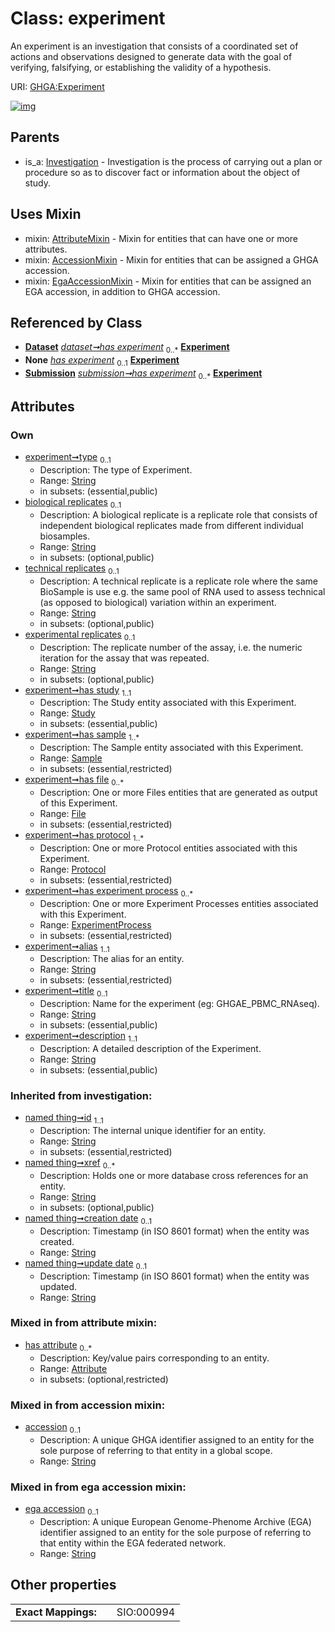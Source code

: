 
# Class: experiment


An experiment is an investigation that consists of a coordinated set of actions and observations designed to generate data with the goal of verifying, falsifying, or establishing the validity of a hypothesis.

URI: [GHGA:Experiment](https://w3id.org/GHGA/Experiment)


[![img](https://yuml.me/diagram/nofunky;dir:TB/class/[Submission],[Study],[Sample],[Protocol],[Investigation],[File],[ExperimentProcess],[ExperimentProcess]<has%20experiment%20process%200..*-++[Experiment&#124;type:string%20%3F;biological_replicates:string%20%3F;technical_replicates:string%20%3F;experimental_replicates:string%20%3F;alias:string;title:string%20%3F;description:string;accession:string%20%3F;ega_accession:string%20%3F;id(i):string;xref(i):string%20*;creation_date(i):string%20%3F;update_date(i):string%20%3F;schema_type(i):string%20%3F;schema_version(i):string%20%3F],[Protocol]<has%20protocol%201..*-++[Experiment],[File]<has%20file%200..*-++[Experiment],[Sample]<has%20sample%201..*-++[Experiment],[Study]<has%20study%201..1-++[Experiment],[Dataset]++-%20has%20experiment%200..*>[Experiment],[Dataset]-%20has%20experiment(i)%200..1>[Experiment],[Submission]-%20has%20experiment(i)%200..1>[Experiment],[Submission]++-%20has%20experiment%200..*>[Experiment],[Experiment]uses%20-.->[AttributeMixin],[Experiment]uses%20-.->[AccessionMixin],[Experiment]uses%20-.->[EgaAccessionMixin],[Investigation]^-[Experiment],[EgaAccessionMixin],[Dataset],[AttributeMixin],[Attribute],[AccessionMixin])](https://yuml.me/diagram/nofunky;dir:TB/class/[Submission],[Study],[Sample],[Protocol],[Investigation],[File],[ExperimentProcess],[ExperimentProcess]<has%20experiment%20process%200..*-++[Experiment&#124;type:string%20%3F;biological_replicates:string%20%3F;technical_replicates:string%20%3F;experimental_replicates:string%20%3F;alias:string;title:string%20%3F;description:string;accession:string%20%3F;ega_accession:string%20%3F;id(i):string;xref(i):string%20*;creation_date(i):string%20%3F;update_date(i):string%20%3F;schema_type(i):string%20%3F;schema_version(i):string%20%3F],[Protocol]<has%20protocol%201..*-++[Experiment],[File]<has%20file%200..*-++[Experiment],[Sample]<has%20sample%201..*-++[Experiment],[Study]<has%20study%201..1-++[Experiment],[Dataset]++-%20has%20experiment%200..*>[Experiment],[Dataset]-%20has%20experiment(i)%200..1>[Experiment],[Submission]-%20has%20experiment(i)%200..1>[Experiment],[Submission]++-%20has%20experiment%200..*>[Experiment],[Experiment]uses%20-.->[AttributeMixin],[Experiment]uses%20-.->[AccessionMixin],[Experiment]uses%20-.->[EgaAccessionMixin],[Investigation]^-[Experiment],[EgaAccessionMixin],[Dataset],[AttributeMixin],[Attribute],[AccessionMixin])

## Parents

 *  is_a: [Investigation](Investigation.md) - Investigation is the process of carrying out a plan or procedure so as to discover fact or information about the object of study.

## Uses Mixin

 *  mixin: [AttributeMixin](AttributeMixin.md) - Mixin for entities that can have one or more attributes.
 *  mixin: [AccessionMixin](AccessionMixin.md) - Mixin for entities that can be assigned a GHGA accession.
 *  mixin: [EgaAccessionMixin](EgaAccessionMixin.md) - Mixin for entities that can be assigned an EGA accession, in addition to GHGA accession.

## Referenced by Class

 *  **[Dataset](Dataset.md)** *[dataset➞has experiment](dataset_has_experiment.md)*  <sub>0..\*</sub>  **[Experiment](Experiment.md)**
 *  **None** *[has experiment](has_experiment.md)*  <sub>0..1</sub>  **[Experiment](Experiment.md)**
 *  **[Submission](Submission.md)** *[submission➞has experiment](submission_has_experiment.md)*  <sub>0..\*</sub>  **[Experiment](Experiment.md)**

## Attributes


### Own

 * [experiment➞type](experiment_type.md)  <sub>0..1</sub>
     * Description: The type of Experiment.
     * Range: [String](types/String.md)
     * in subsets: (essential,public)
 * [biological replicates](biological_replicates.md)  <sub>0..1</sub>
     * Description: A biological replicate is a replicate role that consists of independent biological replicates made from different individual biosamples.
     * Range: [String](types/String.md)
     * in subsets: (optional,public)
 * [technical replicates](technical_replicates.md)  <sub>0..1</sub>
     * Description: A technical replicate is a replicate role where the same BioSample is use e.g. the same pool of RNA used to assess technical (as opposed to biological) variation within an experiment.
     * Range: [String](types/String.md)
     * in subsets: (optional,public)
 * [experimental replicates](experimental_replicates.md)  <sub>0..1</sub>
     * Description: The replicate number of the assay, i.e. the numeric iteration for the assay that was repeated.
     * Range: [String](types/String.md)
     * in subsets: (optional,public)
 * [experiment➞has study](experiment_has_study.md)  <sub>1..1</sub>
     * Description: The Study entity associated with this Experiment.
     * Range: [Study](Study.md)
     * in subsets: (essential,public)
 * [experiment➞has sample](experiment_has_sample.md)  <sub>1..\*</sub>
     * Description: The Sample entity associated with this Experiment.
     * Range: [Sample](Sample.md)
     * in subsets: (essential,restricted)
 * [experiment➞has file](experiment_has_file.md)  <sub>0..\*</sub>
     * Description: One or more Files entities that are generated as output of this Experiment.
     * Range: [File](File.md)
     * in subsets: (essential,restricted)
 * [experiment➞has protocol](experiment_has_protocol.md)  <sub>1..\*</sub>
     * Description: One or more Protocol entities associated with this Experiment.
     * Range: [Protocol](Protocol.md)
     * in subsets: (essential,restricted)
 * [experiment➞has experiment process](experiment_has_experiment_process.md)  <sub>0..\*</sub>
     * Description: One or more Experiment Processes entities associated with this Experiment.
     * Range: [ExperimentProcess](ExperimentProcess.md)
     * in subsets: (essential,restricted)
 * [experiment➞alias](experiment_alias.md)  <sub>1..1</sub>
     * Description: The alias for an entity.
     * Range: [String](types/String.md)
     * in subsets: (essential,restricted)
 * [experiment➞title](experiment_title.md)  <sub>0..1</sub>
     * Description: Name for the experiment (eg: GHGAE_PBMC_RNAseq).
     * Range: [String](types/String.md)
     * in subsets: (essential,public)
 * [experiment➞description](experiment_description.md)  <sub>1..1</sub>
     * Description: A detailed description of the Experiment.
     * Range: [String](types/String.md)
     * in subsets: (essential,public)

### Inherited from investigation:

 * [named thing➞id](named_thing_id.md)  <sub>1..1</sub>
     * Description: The internal unique identifier for an entity.
     * Range: [String](types/String.md)
     * in subsets: (essential,restricted)
 * [named thing➞xref](named_thing_xref.md)  <sub>0..\*</sub>
     * Description: Holds one or more database cross references for an entity.
     * Range: [String](types/String.md)
     * in subsets: (optional,public)
 * [named thing➞creation date](named_thing_creation_date.md)  <sub>0..1</sub>
     * Description: Timestamp (in ISO 8601 format) when the entity was created.
     * Range: [String](types/String.md)
 * [named thing➞update date](named_thing_update_date.md)  <sub>0..1</sub>
     * Description: Timestamp (in ISO 8601 format) when the entity was updated.
     * Range: [String](types/String.md)

### Mixed in from attribute mixin:

 * [has attribute](has_attribute.md)  <sub>0..\*</sub>
     * Description: Key/value pairs corresponding to an entity.
     * Range: [Attribute](Attribute.md)
     * in subsets: (optional,restricted)

### Mixed in from accession mixin:

 * [accession](accession.md)  <sub>0..1</sub>
     * Description: A unique GHGA identifier assigned to an entity for the sole purpose of referring to that entity in a global scope.
     * Range: [String](types/String.md)

### Mixed in from ega accession mixin:

 * [ega accession](ega_accession.md)  <sub>0..1</sub>
     * Description: A unique European Genome-Phenome Archive (EGA) identifier assigned to an entity for the sole purpose of referring to that entity within the EGA federated network.
     * Range: [String](types/String.md)

## Other properties

|  |  |  |
| --- | --- | --- |
| **Exact Mappings:** | | SIO:000994 |

